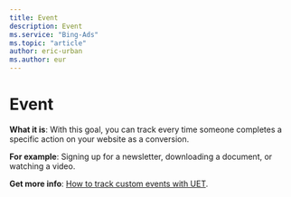 ```yaml
---
title: Event
description: Event
ms.service: "Bing-Ads"
ms.topic: "article"
author: eric-urban
ms.author: eur
---
```


# Event

**What it is**: With this goal, you can track every time someone completes a specific action on your website as a conversion.

**For example**: Signing up for a newsletter, downloading a document, or watching a video.

**Get more info**: [How to track custom events with UET](../hlp_BA_CONC_UETv2CustomEvent.md).


